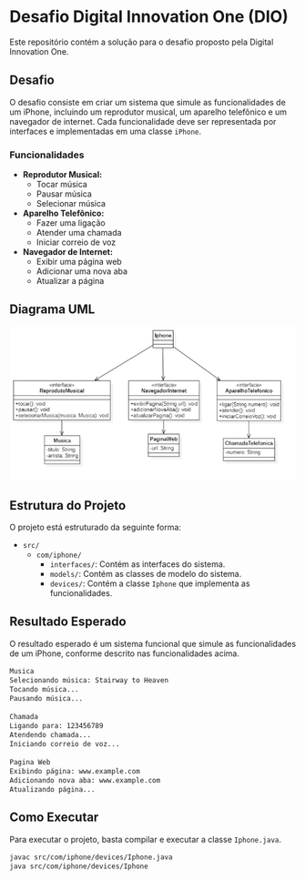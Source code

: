 # Desafio Digital Innovation One (DIO)

Este repositório contém a solução para o desafio proposto pela Digital Innovation One.

## Desafio

O desafio consiste em criar um sistema que simule as funcionalidades de um iPhone, incluindo um reprodutor musical, um aparelho telefônico e um navegador de internet. Cada funcionalidade deve ser representada por interfaces e implementadas em uma classe `iPhone`.

### Funcionalidades

- **Reprodutor Musical:**
  - Tocar música
  - Pausar música
  - Selecionar música
- **Aparelho Telefônico:**
  - Fazer uma ligação
  - Atender uma chamada
  - Iniciar correio de voz
- **Navegador de Internet:**
  - Exibir uma página web
  - Adicionar uma nova aba
  - Atualizar a página

## Diagrama UML

![Diagrama UML](uml-diagram-iphone.png)

## Estrutura do Projeto

O projeto está estruturado da seguinte forma:

- `src/`
  - `com/iphone/`
    - `interfaces/`: Contém as interfaces do sistema.
    - `models/`: Contém as classes de modelo do sistema.
    - `devices/`: Contém a classe `Iphone` que implementa as funcionalidades.

## Resultado Esperado

O resultado esperado é um sistema funcional que simule as funcionalidades de um iPhone, conforme descrito nas funcionalidades acima.

```
Musica
Selecionando música: Stairway to Heaven
Tocando música...
Pausando música...

Chamada
Ligando para: 123456789
Atendendo chamada...
Iniciando correio de voz...

Pagina Web
Exibindo página: www.example.com
Adicionando nova aba: www.example.com
Atualizando página...
```

## Como Executar

Para executar o projeto, basta compilar e executar a classe `Iphone.java`.

```bash
javac src/com/iphone/devices/Iphone.java
java src/com/iphone/devices/Iphone
```
